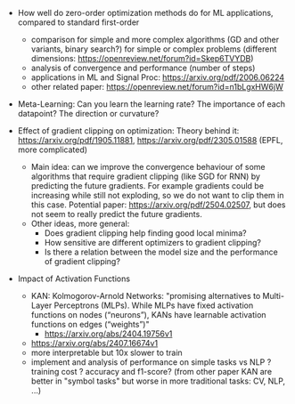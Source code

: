 - How well do zero-order optimization methods do for ML applications, compared to standard first-order
    - comparison for simple and more complex algorithms (GD and other variants, binary search?) for simple or complex problems (different dimensions: https://openreview.net/forum?id=Skep6TVYDB)
    - analysis of convergence and performance (number of steps)
    - applications in ML and Signal Proc: https://arxiv.org/pdf/2006.06224
    - other related paper: https://openreview.net/forum?id=n1bLgxHW6jW
- Meta-Learning: Can you learn the learning rate? The importance of each datapoint? The direction or
curvature? 

- Effect of gradient clipping on optimization:
    Theory behind it: https://arxiv.org/pdf/1905.11881, https://arxiv.org/pdf/2305.01588 (EPFL, more complicated)
   - Main idea: can we improve the convergence behaviour of some algorithms that require gradient clipping (like SGD for RNN) by predicting the future gradients. For example gradients could be increasing while still not exploding, so we do not want to clip them in this case.
     Potential paper: https://arxiv.org/pdf/2504.02507, but does not seem to really predict the future gradients.
   - Other ideas, more general:
     - Does gradient clipping help finding good local minima?
     - How sensitive are different optimizers to gradient clipping?
     - Is there a relation between the model size and the performance of gradient clipping?
- Impact of Activation Functions
    - KAN: Kolmogorov-Arnold Networks: "promising alternatives to Multi-Layer Perceptrons (MLPs). While MLPs have fixed activation functions on nodes (“neurons”), KANs have learnable activation functions on edges (“weights”)"
        - https://arxiv.org/abs/2404.19756v1
    - https://arxiv.org/abs/2407.16674v1
    - more interpretable but 10x slower to train
    - implement and analysis of performance on simple tasks vs NLP ? training cost ? accuracy and f1-score? (from other paper KAN are better in "symbol tasks" but worse in more traditional tasks: CV, NLP, ...)

